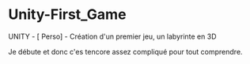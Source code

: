 # Unity-First_Game
UNITY - [ Perso] - Création d'un premier jeu, un labyrinte en 3D

Je débute et donc c'es tencore assez compliqué pour tout comprendre.

